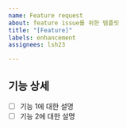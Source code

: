 ```yaml
---
name: Feature request
about: feature issue를 위한 템플릿
title: "[Feature]"
labels: enhancement
assignees: lsh23

---
```


## 기능 상세
- [ ] 기능 1에 대한 설명
- [ ] 기능 2에 대한 설명
